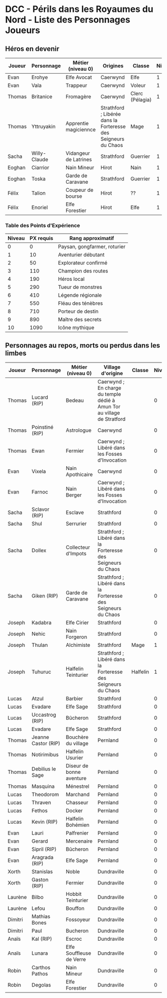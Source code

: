 # DCC - Périls dans les Royaumes du Nord - Liste des Personnages Joueurs

## Héros en devenir

<!-- Caerwynd / Session 3 = 4 PX -->
<!-- Forteresse / Session 4 &  5 = 10 PX -->
<!-- Strathford / Session 6 = 4 PX -->
<!-- Hirot / Session 7 = 4 PX -->
<!-- Ulfehonar Session 8 = 6 PX -->
<!-- Fin du Molosse Session 9 = 8 PX (+2 pour le nain de Eoghan) -->

<!-- Un personnage au repos pour une session gagne la moitié des PX -->


| Joueur | Personnage   | Métier (niveau 0)     | Origines                                                       | Classe          | Niveau | PX                       |
|--------|--------------|-----------------------|----------------------------------------------------------------|-----------------|--------|--------------------------|
| Evan   | Erohye       | Elfe Avocat           | Caerwynd                                                       | Elfe            | 1      | 29 <!-- 4+10+4+4+3+4 --> |
| Evan   | Vala         | Trappeur              | Caerwynd                                                       | Voleur          | 1      | 31 <!-- 4+10+4+2+3+8 --> |
| Thomas | Britanice    | Fromagère             | Caerwynd                                                       | Clerc (Pélagia) | 1      | 36 <!-- 4+10+4+4+6+8 --> |
| Thomas | Yttruyakin   | Apprentie magiciennce | Strathford ; Libérée dans la Forteresse des Seigneurs du Chaos | Mage            | 1      | 34 <!-- 4+10+4+2+6+8 --> |
| Sacha  | Willy-Claude | Vidangeur de Latrines | Strathford                                                     | Guerrier        | 1      | 23 <!-- 0+10+2+4+3+4 --> |
| Eoghan | Ciarrior     | Nain Mineur           | Hirot                                                          | Nain            | 1      | 16 <!-- 0+0+0+4+6+4 (+2) -->  |
| Eoghan | Toska        | Garde de Caravane     | Strathford                                                     | Guerrier        | 1      | 18 <!-- 0+0+0+4+6+8 -->  |
| Félix  | Talion       | Coupeur de bourse     | Hirot                                                          | ??              | 1      | 15 <!-- 0+0+0+4+3+8 -->  |
| Félix  | Enoriel      | Elfe Forestier        | Hirot                                                          | Elfe            | 1      | 15 <!-- 0+0+0+4+3+8 -->  |

### Table des Points d'Expérience

| Niveau | PX requis | Rang approximatif              |
|--------|-----------|--------------------------------|
| 0      | 0         | Paysan, gongfarmer, roturier   |
| 1      | 10        | Aventurier débutant            |
| 2      | 50        | Explorateur confirmé           |
| 3      | 110       | Champion des routes            |
| 4      | 190       | Héros local                    |
| 5      | 290       | Tueur de monstres              |
| 6      | 410       | Légende régionale              |
| 7      | 550       | Fléau des ténèbres             |
| 8      | 710       | Porteur de destin              |
| 9      | 890       | Maître des secrets             |
| 10     | 1090      | Icône mythique                 |

## Personnages au repos, morts ou perdus dans les limbes

| Joueur | Personnage | Métier (niveau 0) | Village d'origine | Classe | Niveau | PX |
| ---- | ---- | ---- | ---- | ---- | ---- | ---- |
| Thomas | Lucard (RIP) | Bedeau | Caerwynd ; En charge du temple dédié à Amun Tor au village de Stratford |  | 0 | | 
| Thomas | Poinstiné (RIP) | Astrologue | Caerwynd |  | 0 | |  
| Thomas | Ewan | Fermier | Caerwynd ; Libéré dans les Fosses d'Invocation |  | 0 | 14 |
| Evan | Vixela |  Nain Apothicaire | Caerwynd |  | 0 | 14 |
| Evan | Farnoc |  Nain Berger | Caerwynd ; Libéré dans les Fosses d'Invocation |  | 0 | 14 |
| Sacha | Sclavor (RIP) | Esclave | Strathford |  | 0 |  |
| Sacha | Shul | Serrurier | Strathford |  | 0 | 10 |
| Sacha | Dollex | Collecteur d'Impots | Strathford ; Libéré dans la Forteresse des Seigneurs du Chaos |  | 0 | 10 |
| Sacha | Giken (RIP) | Garde de Caravane | Strathford ; Libéré dans la Forteresse des Seigneurs du Chaos |  | 0 |  |
| Joseph | Kadabra | Elfe Cirier | Strathford |  | 0 | 10 |
| Joseph | Nehic | Nain Forgeron | Strathford |  | 0 | 10 |
| Joseph | Thulan       | Alchimiste            | Strathford                                                     | Mage            | 1      | 22 <!-- 0+10+4+2+6+0 --> |
| Joseph | Tuhuruc      | Halfelin Teinturier   | Strathford ; Libéré dans la Forteresse des Seigneurs du Chaos  | Halfelin        | 1      | 22 <!-- 0+10+4+2+6+0 --> |
| Lucas | Atzul | Barbier | Strathford |  | 0 | 10 |
| Lucas | Evadare | Elfe Sage | Strathford |  | 0 | 10 |
| Lucas | Uccastrog (RIP) | Bûcheron | Strathford |  | 0 | |
| Lucas | Evadare | Elfe Sage | Strathford |  | 0 | 10 |
| Thomas | Jeanne Castor (RIP) | Bouchère du village | Pernland |  | 0 | |
| Thomas | Notirimibus | Halfelin Usurier | Pernland |  | 0 | 10 |
| Thomas | Debilius le Sage | Diseur de bonne aventure | Pernland |  | 0 | 10 |
| Thomas |Masquina | Ménestrel | Pernland |  | 0 | 10 |
| Lucas | Theodorom | Marchand | Pernland |  | 0 | 10 |
| Lucas | Thraven | Chasseur | Pernland |  | 0 | 10 |
| Lucas | Fethos | Docker | Pernland |  | 0 | 10 |
| Lucas | Kevin (RIP) | Halfelin Bohémien | Pernland |  | 0 |  |
| Evan | Lauri | Palfrenier | Pernland |  | 0 | 10 |
| Evan | Gerard | Mercenaire | Pernland |  | 0 | 10 |
| Evan | Sipril (RIP) | Bûcheron | Pernland |  | 0 |  |
| Evan | Aragrada (RIP) | Elfe Sage | Pernland |  | 0 |  |
| Xorth | Stanislas | Noble | Dundraville |  | 0 | 10 |
| Xorth | Gaston (RIP) | Fermier | Dundraville |  | 0 | |
| Laurène | Bilbo | Hobbit Teinturier  | Dundraville |  | 0 | 10 |
| Laurène | Lefou | Bouffon | Dundraville |  | 0 | 10 |
| Dimitri | Mathias Bones | Fossoyeur | Dundraville |  | 0 | 10 |
| Dimitri | Paul | Bucheron | Dundraville |  | 0 | 10 |
| Anaïs | Kal (RIP) | Escroc | Dundraville |  | 0 |  |
| Anaïs | Lunara | Elfe Souffleuse de Verre | Dundraville |  | 0 | 10 |
| Robin | Carthos Pathos | Nain Mineur | Dundraville |  | 0 | 10 |
| Robin | Degolas | Elfe Forestier | Dundraville |  | 0 | 10 |

